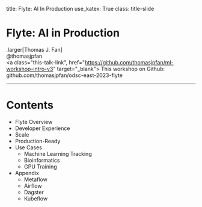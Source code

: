 title: Flyte: AI In Production
use_katex: True
class: title-slide

# Flyte: AI in Production

.larger[Thomas J. Fan]<br>
@thomasjpfan<br>
<a href="https://www.github.com/thomasjpfan" target="_blank"><span class="fa-brands fa-github"></span></a>
<a href="https://www.linkedin.com/in/thomasjpfan" target="_blank"><span class="fa-brands fa-linkedin"></span></a>
<a href="https://www.twitter.com/thomasjpfan" target="_blank"><span class="fa-brands fa-twitter"></span></a>
<a class="this-talk-link", href="https://github.com/thomasjpfan/ml-workshop-intro-v3" target="_blank">
This workshop on Github: github.com/thomasjpfan/odsc-east-2023-flyte</a>

---

# Contents

- Flyte Overview
- Developer Experience
- Scale
- Production-Ready
- Use Cases
  - Machine Learning Tracking
  - Bioinformatics
  - GPU Training
- Appendix
  - Metaflow
  - Airflow
  - Dagster
  - Kubeflow
